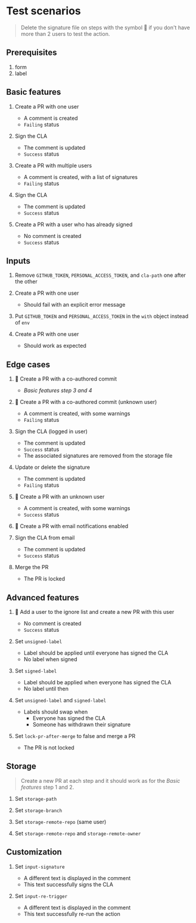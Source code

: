 # Test scenarios

> Delete the signature file on steps with the symbol 🔁 if you don't have more
> than 2 users to test the action.

## Prerequisites

1. form
2. label

## Basic features

1. Create a PR with one user
   - A comment is created
   - `Failing` status

2. Sign the CLA
   - The comment is updated
   - `Success` status

3. Create a PR with multiple users
   - A comment is created, with a list of signatures
   - `Failing` status

4. Sign the CLA
   - The comment is updated
   - `Success` status

5. Create a PR with a user who has already signed
   - No comment is created
   - `Success` status

## Inputs

1. Remove `GITHUB_TOKEN`, `PERSONAL_ACCESS_TOKEN`, and `cla-path` one after the
   other

2. Create a PR with one user
   - Should fail with an explicit error message

3. Put `GITHUB_TOKEN` and `PERSONAL_ACCESS_TOKEN` in the `with` object instead
   of `env`

4. Create a PR with one user
   - Should work as expected

## Edge cases

1. 🔁 Create a PR with a co-authored commit
   - _Basic features step 3 and 4_

2. 🔁 Create a PR with a co-authored commit (unknown user)
   - A comment is created, with some warnings
   - `Failing` status

3. Sign the CLA (logged in user)
   - The comment is updated
   - `Success` status
   - The associated signatures are removed from the storage file

4. Update or delete the signature
   - The comment is updated
   - `Failing` status

5. 🔁 Create a PR with an unknown user
   - A comment is created, with some warnings
   - `Success` status

6. 🔁 Create a PR with email notifications enabled
7. Sign the CLA from email
   - The comment is updated
   - `Success` status

8. Merge the PR
   - The PR is locked

## Advanced features

1. 🔁 Add a user to the ignore list and create a new PR with this user
   - No comment is created
   - `Success` status

2. Set `unsigned-label`
   - Label should be applied until everyone has signed the CLA
   - No label when signed

3. Set `signed-label`
   - Label should be applied when everyone has signed the CLA
   - No label until then

4. Set `unsigned-label` and `signed-label`
   - Labels should swap when
     - Everyone has signed the CLA
     - Someone has withdrawn their signature

5. Set `lock-pr-after-merge` to false and merge a PR
   - The PR is not locked

## Storage

> Create a new PR at each step and it should work as for the _Basic features_
> step 1 and 2.

1. Set `storage-path`

2. Set `storage-branch`

3. Set `storage-remote-repo` (same user)

4. Set `storage-remote-repo` and `storage-remote-owner`

## Customization

1. Set `input-signature`
   - A different text is displayed in the comment
   - This text successfully signs the CLA

2. Set `input-re-trigger`
   - A different text is displayed in the comment
   - This text successfully re-run the action
